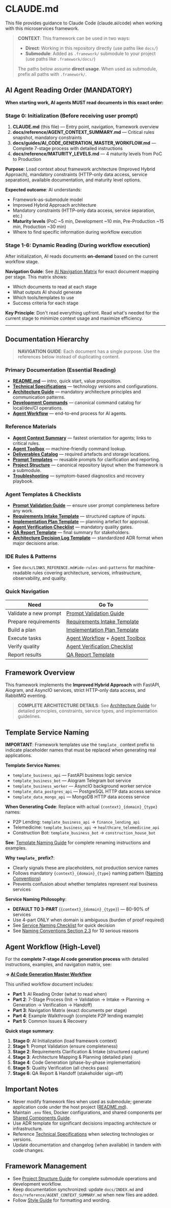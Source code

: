 # CLAUDE.md

This file provides guidance to Claude Code (claude.ai/code) when working with this microservices framework.

> **CONTEXT**: This framework can be used in two ways:
> - **Direct**: Working in this repository directly (use paths like `docs/`)
> - **Submodule**: Added as `.framework/` submodule to your project (use paths like `.framework/docs/`)
>
> The paths below assume **direct usage**. When used as submodule, prefix all paths with `.framework/`.

## AI Agent Reading Order (MANDATORY)

**When starting work, AI agents MUST read documents in this exact order:**

### **Stage 0: Initialization** (Before receiving user prompt)

1. **CLAUDE.md** (this file) — Entry point, navigation, framework overview
2. **docs/reference/AGENT_CONTEXT_SUMMARY.md** — Critical rules snapshot, mandatory constraints
3. **docs/guides/AI_CODE_GENERATION_MASTER_WORKFLOW.md** — Complete 7-stage process with detailed instructions
4. **docs/reference/MATURITY_LEVELS.md** — 4 maturity levels from PoC to Production

**Purpose**: Load context about framework architecture (Improved Hybrid Approach), mandatory constraints (HTTP-only data access, service separation), available documentation, and maturity level options.

**Expected outcome**: AI understands:
- Framework-as-submodule model
- Improved Hybrid Approach architecture
- Mandatory constraints (HTTP-only data access, service separation, etc.)
- **Maturity levels** (PoC ~5 min, Development ~10 min, Pre-Production ~15 min, Production ~30 min)
- Where to find specific information during workflow execution

### **Stage 1-6: Dynamic Reading** (During workflow execution)

After initialization, AI reads documents **on-demand** based on the current workflow stage.

**Navigation Guide**: See [AI Navigation Matrix](docs/reference/AI_NAVIGATION_MATRIX.md) for exact document mapping per stage. This matrix shows:
- Which documents to read at each stage
- What outputs AI should generate
- Which tools/templates to use
- Success criteria for each stage

**Key Principle**: Don't read everything upfront. Read what's needed for the current stage to minimize context usage and maximize efficiency.

---

## Documentation Hierarchy

> **NAVIGATION GUIDE**: Each document has a single purpose. Use the references below instead of duplicating content.

### Primary Documentation (Essential Reading)

- **[README.md](docs/LINKS_REFERENCE.md#core-documentation)** — intro, quick start, value proposition.
- **[Technical Specifications](docs/LINKS_REFERENCE.md#core-documentation)** — technology versions and configurations.
- **[Architecture Guide](docs/LINKS_REFERENCE.md#core-documentation)** — mandatory architecture principles and communication patterns.
- **[Development Commands](docs/LINKS_REFERENCE.md#developer-guides)** — canonical command catalog for local/dev/CI operations.
- **[Agent Workflow](docs/INDEX.md#documentation-pillars)** — end-to-end process for AI agents.

### Reference Materials

- **[Agent Context Summary](docs/INDEX.md#reference-materials)** — fastest orientation for agents; links to critical rules.
- **[Agent Toolbox](docs/INDEX.md#reference-materials)** — machine-friendly command lookup.
- **[Deliverables Catalog](docs/INDEX.md#reference-materials)** — required artefacts and storage locations.
- **[Prompt Templates](docs/INDEX.md#reference-materials)** — reusable prompts for clarification and reporting.
- **[Project Structure](docs/LINKS_REFERENCE.md#developer-guides)** — canonical repository layout when the framework is a submodule.
- **[Troubleshooting](docs/LINKS_REFERENCE.md#developer-guides)** — symptom-based diagnostics and recovery playbook.

### Agent Templates & Checklists

- **[Prompt Validation Guide](docs/INDEX.md#agent-templates-checklists)** — ensure user prompt completeness before any work.
- **[Requirements Intake Template](docs/INDEX.md#agent-templates-checklists)** — structured capture of inputs.
- **[Implementation Plan Template](docs/INDEX.md#agent-templates-checklists)** — planning artefact for approval.
- **[Agent Verification Checklist](docs/INDEX.md#agent-templates-checklists)** — mandatory quality gates.
- **[QA Report Template](docs/INDEX.md#agent-templates-checklists)** — final summary for stakeholders.
- **[Architecture Decision Log Template](docs/INDEX.md#reference-materials)** — standardized ADR format when major decisions arise.

### IDE Rules & Patterns

- See `docs/LINKS_REFERENCE.md#ide-rules-and-patterns` for machine-readable rules covering architecture, services, infrastructure, observability, and quality.

### Quick Navigation

| Need | Go To |
|------|-------|
| Validate a new prompt | [Prompt Validation Guide](docs/INDEX.md#agent-templates-checklists) |
| Prepare requirements | [Requirements Intake Template](docs/INDEX.md#agent-templates-checklists) |
| Build a plan | [Implementation Plan Template](docs/INDEX.md#agent-templates-checklists) |
| Execute tasks | [Agent Workflow](docs/INDEX.md#documentation-pillars) + [Agent Toolbox](docs/INDEX.md#reference-materials) |
| Verify quality | [Agent Verification Checklist](docs/INDEX.md#agent-templates-checklists) |
| Report results | [QA Report Template](docs/INDEX.md#agent-templates-checklists) |

## Framework Overview

This framework implements the **Improved Hybrid Approach** with FastAPI, Aiogram, and AsyncIO services, strict HTTP-only data access, and RabbitMQ eventing.

> **COMPLETE ARCHITECTURE DETAILS**: See [Architecture Guide](docs/LINKS_REFERENCE.md#core-documentation) for detailed principles, constraints, service types, and implementation guidelines.

## Template Service Naming

**IMPORTANT**: Framework templates use the `template_` context prefix to indicate placeholder names that must be replaced when generating real applications.

**Template Service Names**:
- `template_business_api` — FastAPI business logic service
- `template_business_bot` — Aiogram Telegram bot service
- `template_business_worker` — AsyncIO background worker service
- `template_data_postgres_api` — PostgreSQL HTTP data access service
- `template_data_mongo_api` — MongoDB HTTP data access service

**When Generating Code**: Replace with actual `{context}_{domain}_{type}` names:
- P2P Lending: `template_business_api` → `finance_lending_api`
- Telemedicine: `template_business_api` → `healthcare_telemedicine_api`
- Construction Bot: `template_business_bot` → `construction_house_bot`

**See**: [Template Naming Guide](docs/guides/TEMPLATE_NAMING_GUIDE.md) for complete renaming instructions and examples.

**Why `template_` prefix?**:
- Clearly signals these are placeholders, not production service names
- Follows mandatory `{context}_{domain}_{type}` naming pattern ([Naming Conventions](docs/atomic/architecture/naming-conventions.md))
- Prevents confusion about whether templates represent real business services

**Service Naming Philosophy**:
- **DEFAULT TO 3-PART** (`{context}_{domain}_{type}`) — 80-90% of services
- Use 4-part ONLY when domain is ambiguous (burden of proof required)
- See [Service Naming Checklist](docs/checklists/SERVICE_NAMING_CHECKLIST.md) for quick decision
- See [Naming Conventions Section 2.3](docs/atomic/architecture/naming-conventions.md#23-serious-reasons-for-4-part-naming-detailed) for 10 serious reasons

## Agent Workflow (High-Level)

For the **complete 7-stage AI code generation process** with detailed instructions, examples, and navigation matrix, see:

**→ [AI Code Generation Master Workflow](docs/guides/AI_CODE_GENERATION_MASTER_WORKFLOW.md)**

This unified workflow document includes:
- **Part 1**: AI Reading Order (what to read when)
- **Part 2**: 7-Stage Process (Init → Validation → Intake → Planning → Generation → Verification → Handoff)
- **Part 3**: Navigation Matrix (exact documents per stage)
- **Part 4**: Example Walkthrough (complete P2P lending example)
- **Part 5**: Common Issues & Recovery

**Quick stage summary**:
1. **Stage 0**: AI Initialization (load framework context)
2. **Stage 1**: Prompt Validation (ensure completeness)
3. **Stage 2**: Requirements Clarification & Intake (structured capture)
4. **Stage 3**: Architecture Mapping & Planning (detailed plan)
5. **Stage 4**: Code Generation (phase-by-phase implementation)
6. **Stage 5**: Quality Verification (all checks pass)
7. **Stage 6**: QA Report & Handoff (stakeholder sign-off)

## Important Notes

- Never modify framework files when used as submodule; generate application code under the host project ([README.md](README.md)).
- Maintain `.env` files, Docker configurations, and shared components per [Shared Components Guide](docs/guides/shared_components.md).
- Use ADR template for significant decisions impacting architecture or infrastructure.
- Reference [Technical Specifications](docs/reference/tech_stack.md) when selecting technologies or versions.
- Update documentation and changelog (when available) in tandem with code changes.

## Framework Management

- See [Project Structure Guide](docs/LINKS_REFERENCE.md#developer-guides) for complete submodule operations and development workflow.
- Keep documentation synchronized: update `docs/INDEX.md` and `docs/reference/AGENT_CONTEXT_SUMMARY.md` when new files are added.
- Follow [Style Guide](docs/STYLE_GUIDE.md) for formatting and wording.
